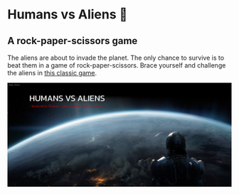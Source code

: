 # Humans vs Aliens :space_invader:
## A rock-paper-scissors game

The aliens are about to invade the planet. The only chance to survive is to beat them in a game of rock-paper-scissors.
Brace yourself and challenge the aliens in [this classic game](https://humansvsaliens.netlify.app).

![Page Preview](./images/readme-img.png)
